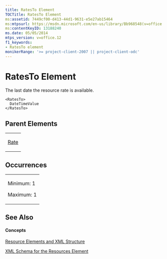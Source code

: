 ```yaml
---
title: RatesTo Element
TOCTitle: RatesTo Element
ms:assetid: 7449cf00-d413-44d1-9631-e5e27ab15464
ms:mtpsurl: https://msdn.microsoft.com/en-us/library/Bb968548(v=office.12)
ms:contentKeyID: 13188240
ms.date: 05/05/2014
mtps_version: v=office.12
f1_keywords:
- RatesTo element
monikerRange: '>= project-client-2007 || project-client-odc'
---
```


# RatesTo Element




The last date the resource rate is available.

    <RatesTo>
      DateTimeValue
    </RatesTo>

## Parent Elements

<table>
<colgroup>
<col style="width: 100%" />
</colgroup>
<tbody>
<tr class="odd">
<td><p><a href="bb968716(v=office.12).md">Rate</a></p></td>
</tr>
</tbody>
</table>

## Occurrences

<table>
<colgroup>
<col style="width: 100%" />
</colgroup>
<tbody>
<tr class="odd">
<td><p>Minimum: 1</p>
<p>Maximum: 1</p></td>
</tr>
</tbody>
</table>

## See Also

#### Concepts

[Resource Elements and XML Structure](bb968445\(v=office.12\).md)

[XML Schema for the Resources Element](bb968511\(v=office.12\).md)


